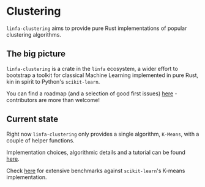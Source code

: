 # Clustering

`linfa-clustering` aims to provide pure Rust implementations of popular clustering algorithms.

## The big picture

`linfa-clustering` is a crate in the `linfa` ecosystem, a wider effort to
bootstrap a toolkit for classical Machine Learning implemented in pure Rust,
kin in spirit to Python's `scikit-learn`.

You can find a roadmap (and a selection of good first issues)
[here](https://github.com/LukeMathWalker/linfa/issues) - contributors are more than welcome!

## Current state

Right now `linfa-clustering` only provides a single algorithm, `K-Means`, with
a couple of helper functions.

Implementation choices, algorithmic details and a tutorial can be found [here](struct.KMeans.html).

Check [here]() for extensive benchmarks against `scikit-learn`'s K-means implementation.
